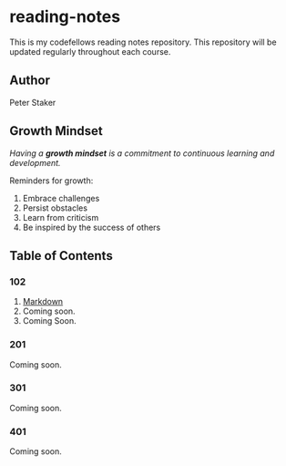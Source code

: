 # reading-notes
This is my codefellows reading notes repository. This repository will be updated regularly throughout each course.

## Author
Peter Staker

## Growth Mindset
*Having a **growth mindset** is a commitment to continuous learning and development.* 

Reminders for growth:
1. Embrace challenges
1. Persist obstacles
1. Learn from criticism
1. Be inspired by the success of others

## Table of Contents

### 102
1. [Markdown](https://peterjast.github.io/reading-notes/class01)
1. Coming soon.
1. Coming Soon.
 
### 201

Coming soon.

### 301

Coming soon.

### 401

Coming soon.

